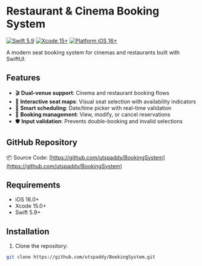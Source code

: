 # Restaurant & Cinema Booking System 

[![Swift 5.9](https://img.shields.io/badge/Swift-5.9-orange.svg)](https://swift.org) 
[![Xcode 15+](https://img.shields.io/badge/Xcode-15+-blue.svg)](https://developer.apple.com/xcode)
[![Platform iOS 16+](https://img.shields.io/badge/Platform-iOS%2016+-lightgrey.svg)](https://developer.apple.com/ios)

A modern seat booking system for cinemas and restaurants built with SwiftUI.



## Features

- 🎬 **Dual-venue support**: Cinema and restaurant booking flows
- 💺 **Interactive seat maps**: Visual seat selection with availability indicators
- 📅 **Smart scheduling**: Date/time picker with real-time validation
- 🔄 **Booking management**: View, modify, or cancel reservations
- 🛡️ **Input validation**: Prevents double-booking and invalid selections

## GitHub Repository
📦 Source Code: [https://github.com/utspaddy/BookingSystem](https://github.com/utspaddy/BookingSystem)

## Requirements

- iOS 16.0+
- Xcode 15.0+
- Swift 5.9+

## Installation

1. Clone the repository:
```bash
git clone https://github.com/utspaddy/BookingSystem.git